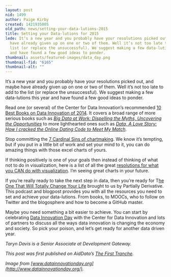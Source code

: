 ```yaml
---
layout: post
nid: 1499
author: Paige Kirby
created: 1421935005
old_path: news/setting-your-data-lutions-2015
title: Setting your Data-lutions for 2015
lede: It’s a new year and you probably have your resolutions picked out, and maybe
  have already given up on one or two of them. Well it’s not too late to add to the
  list (or replace the unsuccessful). We suggest making a few data-lutions this year
  and have found a few good ideas to ponder.
thumbnail: assets/featured-images/data_day.png
thumbnail-fid: "6165"
thumbnail-alt: ""
---
```


It’s a new year and you probably have your resolutions picked out, and maybe have already given up on one or two of them. Well it’s not too late to add to the list (or replace the unsuccessful). We suggest making a few data-lutions this year and have found a few good ideas to ponder.

Read one (or several) of the Center for Data Innovation’s recommended [10 Best Books on Data Innovation of 2014](http://www.datainnovation.org/2014/12/the-10-best-books-on-data-innovation-of-2014/). It covers a broad range of more serious books such as *[Big Data at Work: Dispelling the Myths, Uncovering the Opportunities](http://www.amazon.com/gp/product/1422168166/ref=as_li_ss_tl?ie=UTF8&camp=1789&creative=390957&creativeASIN=1422168166&linkCode=as2&tag=centfordatain-20)* to more lighthearted ones such as *[Data, A Love Story: How I cracked the Online Dating Code to Meet My Match](http://www.amazon.com/gp/product/B00IGZ08JO/ref=as_li_qf_sp_asin_il_tl?ie=UTF8&camp=1789&creative=9325&creativeASIN=B00IGZ08JO&linkCode=as2&tag=centfordatain-20&linkId=L2JC7ODKMPPCDUPX)*.

Stop committing the [7 Cardinal Sins of chartmaking](http://blog.visual.ly/7-cardinal-sins-of-chartmaking/). We know it’s tempting, but if you put in a little bit of work and set your mind to it, you can do amazing things with those excel charts of yours.

If thinking positively is one of your goals then instead of thinking of what not to do in visualization, here is a list of all the great [resolutions for what you CAN do with visualization](http://annkemery.com/resolutions/). I’m seeing great charts in your future.

If you’re really ready to take the next step in data, then you’re ready for T[he One That Will Totally Change Your Life](http://www.partiallyderivative.com/news/2015/1/9/episode-9-the-one-that-will-totally-change-your-life) brought to us by Partially Derivative. This podcast and blogpost provides you with all the resources you need to set and achieve your data-lutions. From books, to MOOCs, who to follow on Twitter and the blogosphere and how to become a GitHub master.

Maybe you need something a bit easier to achieve. You can start by celebrating [Data Innovation Day](http://www.datainnovationday.org/) with the Center for Data Innovation and lots of partners to discuss all the ways data innovation is changing the economy and society. So pick your poison, and let’s get ready for another data driven year.

*Taryn Davis is a Senior Associate at Development Gateway.*

*This post was first published on AidData’s [The First Tranche](http://aiddata.org/blog/this-week-setting-your-data-lutions-for-2015-project-pulse-returns).*

*Image from [www.datainnovationday.org](http://www.datainnovationday.org/).*
